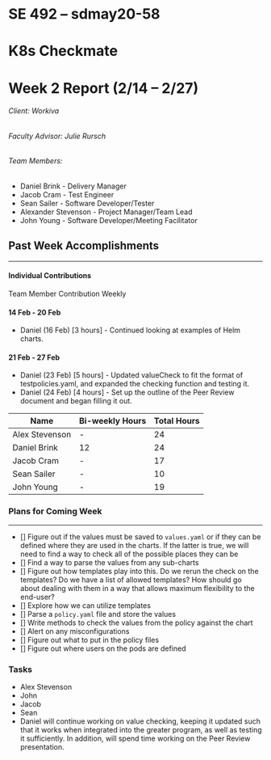﻿# SE 492 – sdmay20-58
# K8s Checkmate
# Week 2 Report (2/14 – 2/27)
###### Client: Workiva
###### Faculty Advisor: Julie Rursch
###### Team Members:
- Daniel Brink - Delivery Manager
- Jacob Cram - Test Engineer
- Sean Sailer - Software Developer/Tester
- Alexander Stevenson - Project Manager/Team Lead
- John Young - Software Developer/Meeting Facilitator


## Past Week Accomplishments
---
#### Individual Contributions
Team Member Contribution Weekly


#### 14 Feb - 20 Feb
- Daniel (16 Feb) [3 hours] - Continued looking at examples of Helm charts.



#### 21 Feb - 27 Feb
- Daniel (23 Feb) [5 hours] - Updated valueCheck to fit the format of testpolicies.yaml, and expanded the checking function and testing it.
- Daniel (24 Feb) [4 hours] - Set up the outline of the Peer Review document and began filling it out.


| Name  | Bi-weekly Hours | Total Hours  |
|---|---|---|
| Alex Stevenson  | -  | 24  |
| Daniel Brink  | 12  | 24  |
| Jacob Cram  | -  |  17 |
| Sean Sailer  | -  | 10  |
| John Young  | -  | 19 |


### Plans for Coming Week
---
- [] Figure out if the values must be saved to `values.yaml` or if they can be defined where they are used in the charts. If the latter is true, we will need to find a way to check all of the possible places they can be
- [] Find a way to parse the values from any sub-charts
- [] Figure out how templates play into this. Do we rerun the check on the templates? Do we have a list of allowed templates? How should go about dealing with them in a way that allows maximum flexibility to the end-user?
- [] Explore how we can utilize templates
- [] Parse a `policy.yaml` file and store the values
- [] Write methods to check the values from the policy against the chart
- [] Alert on any misconfigurations
- [] Figure out what to put in the policy files
- [] Figure out where users on the pods are defined

### Tasks 

- Alex Stevenson 
- John 
- Jacob 
- Sean 
- Daniel will continue working on value checking, keeping it updated such that it works when integrated into the greater program, as well as testing it sufficiently.  In addition, will spend time working on the Peer Review presentation.
